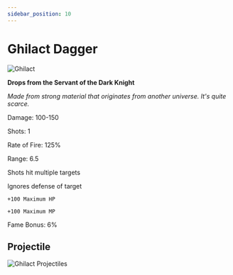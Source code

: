 ```yaml
---
sidebar_position: 10
---
```


# Ghilact Dagger

![Ghilact](https://vwiki.valorserver.com/api/item/picture/ghilact%20dagger)

**Drops from the Servant of the Dark Knight**

<i>Made from strong material that originates from another universe. It's quite scarce.</i>

Damage: 100-150

Shots: 1

Rate of Fire: 125%

Range: 6.5

Shots hit multiple targets

Ignores defense of target

    +100 Maximum HP
    
    +100 Maximum MP
    
Fame Bonus: 6%

## Projectile

![Ghilact Projectiles](https://cdn.discordapp.com/attachments/953134990428868629/981727292105580584/ghilact.gif)
